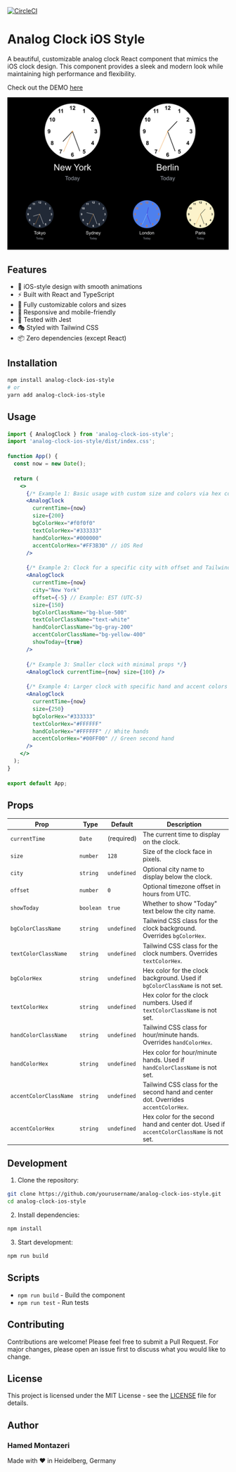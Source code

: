 [![CircleCI](https://dl.circleci.com/status-badge/img/gh/hmontazeri/Analag-Clock-iOS-Style/tree/main.svg?style=svg)](https://dl.circleci.com/status-badge/redirect/gh/hmontazeri/Analag-Clock-iOS-Style/tree/main)

# Analog Clock iOS Style

A beautiful, customizable analog clock React component that mimics the iOS clock design. This component provides a sleek and modern look while maintaining high performance and flexibility.

Check out the DEMO [here](https://analog-clock-pink-ten.vercel.app/)

![Analog Clock iOS Style](demo.png)

## Features

- 🎨 iOS-style design with smooth animations
- ⚡️ Built with React and TypeScript
- 🎯 Fully customizable colors and sizes
- 📱 Responsive and mobile-friendly
- 🧪 Tested with Jest
- 🎭 Styled with Tailwind CSS
- 📦 Zero dependencies (except React)

## Installation

```bash
npm install analog-clock-ios-style
# or
yarn add analog-clock-ios-style
```

## Usage

```jsx
import { AnalogClock } from 'analog-clock-ios-style';
import 'analog-clock-ios-style/dist/index.css';

function App() {
  const now = new Date();

  return (
    <>
      {/* Example 1: Basic usage with custom size and colors via hex codes */}
      <AnalogClock
        currentTime={now}
        size={200}
        bgColorHex="#f0f0f0"
        textColorHex="#333333"
        handColorHex="#000000"
        accentColorHex="#FF3B30" // iOS Red
      />

      {/* Example 2: Clock for a specific city with offset and Tailwind CSS classes */}
      <AnalogClock
        currentTime={now}
        city="New York"
        offset={-5} // Example: EST (UTC-5)
        size={150}
        bgColorClassName="bg-blue-500"
        textColorClassName="text-white"
        handColorClassName="bg-gray-200"
        accentColorClassName="bg-yellow-400"
        showToday={true}
      />

      {/* Example 3: Smaller clock with minimal props */}
      <AnalogClock currentTime={now} size={100} />

      {/* Example 4: Larger clock with specific hand and accent colors */}
      <AnalogClock
        currentTime={now}
        size={250}
        bgColorHex="#333333"
        textColorHex="#FFFFFF"
        handColorHex="#FFFFFF" // White hands
        accentColorHex="#00FF00" // Green second hand
      />
    </>
  );
}

export default App;
```

## Props

| Prop                   | Type      | Default     | Description                                                                              |
| ---------------------- | --------- | ----------- | ---------------------------------------------------------------------------------------- |
| `currentTime`          | `Date`    | (required)  | The current time to display on the clock.                                                |
| `size`                 | `number`  | `128`       | Size of the clock face in pixels.                                                        |
| `city`                 | `string`  | `undefined` | Optional city name to display below the clock.                                           |
| `offset`               | `number`  | `0`         | Optional timezone offset in hours from UTC.                                              |
| `showToday`            | `boolean` | `true`      | Whether to show "Today" text below the city name.                                        |
| `bgColorClassName`     | `string`  | `undefined` | Tailwind CSS class for the clock background. Overrides `bgColorHex`.                     |
| `textColorClassName`   | `string`  | `undefined` | Tailwind CSS class for the clock numbers. Overrides `textColorHex`.                      |
| `bgColorHex`           | `string`  | `undefined` | Hex color for the clock background. Used if `bgColorClassName` is not set.               |
| `textColorHex`         | `string`  | `undefined` | Hex color for the clock numbers. Used if `textColorClassName` is not set.                |
| `handColorClassName`   | `string`  | `undefined` | Tailwind CSS class for hour/minute hands. Overrides `handColorHex`.                      |
| `handColorHex`         | `string`  | `undefined` | Hex color for hour/minute hands. Used if `handColorClassName` is not set.                |
| `accentColorClassName` | `string`  | `undefined` | Tailwind CSS class for the second hand and center dot. Overrides `accentColorHex`.       |
| `accentColorHex`       | `string`  | `undefined` | Hex color for the second hand and center dot. Used if `accentColorClassName` is not set. |

## Development

1. Clone the repository:

```bash
git clone https://github.com/yourusername/analog-clock-ios-style.git
cd analog-clock-ios-style
```

2. Install dependencies:

```bash
npm install
```

3. Start development:

```bash
npm run build
```

## Scripts

- `npm run build` - Build the component
- `npm run test` - Run tests

## Contributing

Contributions are welcome! Please feel free to submit a Pull Request. For major changes, please open an issue first to discuss what you would like to change.

## License

This project is licensed under the MIT License - see the [LICENSE](LICENSE) file for details.

## Author

### Hamed Montazeri

Made with ❤️ in Heidelberg, Germany
